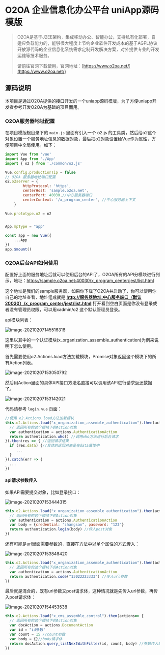 # O2OA 企业信息化办公平台 uniApp源码模版



> O2OA是基于J2EE架构，集成移动办公、智能办公，支持私有化部署，自适应负载能力的，能够很大程度上节约企业软件开发成本的基于AGPL协议开放源代码的企业信息化系统需求定制开发解决方案，对外提供专业的开发运维等技术服务。
>
> 请前往官网下载使用，官网地址：[https://www.o2oa.net/](https://www.o2oa.net/)
>
> 



## 源码说明

本项目是通过O2OA提供的接口开发的一个uniapp源码模版，为了方便uniapp开发者参考开发O2OA为基础的项目而用。



### O2OA服务器地址配置

在项目模版根目录下的 `main.js` 里面有引入一个 o2.js 的工具类，然后给o2这个对象设置一个服务地址信息的数据对象，最后把o2对象设置给Vue作为属性，方便项目中全局使用。如下：

```javascript
import Vue from 'vue'
import App from './App'
import { o2 } from './common/o2.js'

Vue.config.productionTip = false
// O2OA 服务器地址端口配置
o2.o2server = {
		httpProtocol: 'https',
		centerHost: 'sample.o2oa.net',
		centerPort: 40030,//中心服务器端口
		centerContext: '/x_program_center', //中心服务器上下文
	}
	
Vue.prototype.o2 = o2


App.mpType = "app"

const app = new Vue({
    ...App
})
app.$mount()
```



### O2OA后台API如何使用

配置好上面的服务地址后就可以使用后台的API了，O2OA所有的API分模块进行列示，地址：https://sample.o2oa.net:40030/x_program_center/jest/list.html

这个地址是我们的sample服务器，如果你下载了O2OA并启动了，你可以使用你自己的地址查看，地址组成就是 **<u>http://服务器地址:中心服务端口（默认20030）/x_program_center/jest/list.html</u>**  打开看到空白页面是你没有登录或者没有管理员权限，可以用xadmin/o2 这个默认管理员登录。

api模块列表：

![image-20210207145516318](./static/image-20210207145516318.png)



这里以其中的一个认证模块(x_organization_assemble_authentication)为例来说明下怎么使用。

首先需要使用o2.Actions.load方法加载模块，Promise对象返回这个模块下的所有Action列表。

![image-20210207153050792](./static/image-20210207153050792.png)

然后用Action里面的具体API接口方法名直接可以调用该API进行请求返还数据了。

![image-20210207153142021](./static/image-20210207153142021.png)

代码请参考 `login.vue` 页面：

```javascript
//使用 o2.Actions.load方法加载模块
this.o2.Actions.load("x_organization_assemble_authentication").then(actions=> {
  // 返回所有的这个模块下的Action对象
  var authentication = actions.AuthenticationAction
  return authentication.who() //调用who方法进行后台请求
}).then(res => { //返回请求结果
  if (res.data) {//具体的返回对象是在data属性中
     ...
  }
}).catch(err => {
  ...
})
```



#### api请求参数传入

如果API需要提交对象，比如登录接口：

![image-20210207153444315](./static/image-20210207153444315.png)

```javascript
this.o2.Actions.load("x_organization_assemble_authentication").then(actions=> {
  // 返回所有的这个模块下的Action对象
  var authentication = actions.AuthenticationAction
  var body = {credential: "zhangsan", password: "123"}
  return authentication.login(body) //传入post对象
})
```



还有可能是url里面需要参数的，直接在方法中以单个属性的方式传入：

![image-20210207153848420](./static/image-20210207153848420.png)

```javascript
this.o2.Actions.load("x_organization_assemble_authentication").then(actions=> {
  // 返回所有的这个模块下的Action对象
  var authentication = actions.AuthenticationAction
  return authentication.code("13022223333") //传入url参数
})
```



最后就是混合的，既有url参数又post请求体，这种情况就是先传入url参数，再传入post请求体：

![image-20210207154453538](./static/image-20210207154453538.png)

```javascript
this.o2.Actions.load("x_cms_assemble_control").then(actions=> {
  // 返回所有的这个模块下的Action对象
  var docAction = actions.DocumentAction
  var id = "id参数"
  var count = 15 //count参数
  var body = {}//body请求体
  return docAction.query_listNextWithFilter(id, count, body) //参数传入顺序就是先url参数，后post请求体。参数个数根据api需要接收的参数动态计算
})
```









